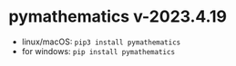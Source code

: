 # pymathematics v-2023.4.19

* linux/macOS: `pip3 install pymathematics`
* for windows: `pip install pymathematics`
 
